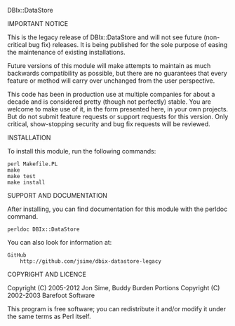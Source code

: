 DBIx::DataStore

IMPORTANT NOTICE

This is the legacy release of DBIx::DataStore and will not see future
(non-critical bug fix) releases. It is being published for the sole
purpose of easing the maintenance of existing installations.

Future versions of this module will make attempts to maintain as much
backwards compatibility as possible, but there are no guarantees that
every feature or method will carry over unchanged from the user
perspective.

This code has been in production use at multiple companies for about
a decade and is considered pretty (though not perfectly) stable. You
are welcome to make use of it, in the form presented here, in your
own projects. But do not submit feature requests or support requests
for this version. Only critical, show-stopping security and bug fix
requests will be reviewed.

INSTALLATION

To install this module, run the following commands:

    perl Makefile.PL
    make
    make test
    make install


SUPPORT AND DOCUMENTATION

After installing, you can find documentation for this module with the perldoc command.

    perldoc DBIx::DataStore

You can also look for information at:

    GitHub
        http://github.com/jsime/dbix-datastore-legacy

COPYRIGHT AND LICENCE

Copyright (C) 2005-2012 Jon Sime, Buddy Burden
Portions Copyright (C) 2002-2003 Barefoot Software

This program is free software; you can redistribute it and/or modify it
under the same terms as Perl itself.
